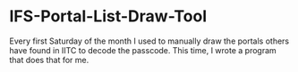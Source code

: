 # IFS-Portal-List-Draw-Tool
Every first Saturday of the month I used to manually draw the portals others have found in IITC to decode the passcode. This time, I wrote a program that does that for me.

